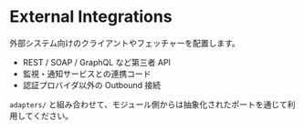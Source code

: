# External Integrations

外部システム向けのクライアントやフェッチャーを配置します。

- REST / SOAP / GraphQL など第三者 API
- 監視・通知サービスとの連携コード
- 認証プロバイダ以外の Outbound 接続

`adapters/` と組み合わせて、モジュール側からは抽象化されたポートを通じて利用してください。
